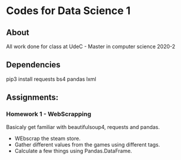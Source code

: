 # Codes for Data Science 1

## About
All work done for class at UdeC - Master in computer science 2020-2

## Dependencies

pip3 install requests bs4 pandas lxml

## Assignments:

### Homework 1 - WebScrapping
Basicaly get familiar with beautifulsoup4, requests and pandas.

- WEbscrap the steam store.
- Gather different values from the games using different tags.
- Calculate a few things using Pandas.DataFrame.

 

